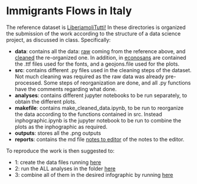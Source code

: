# Immigrants Flows in Italy



The reference dataset is [LiberiamoliTutti!](/https://github.com/ondata/liberiamoli-tutti/tree/main/sbarchi-migranti)
In these directories is organized the submission of the work according to the structure of a data science project, as discussed in class. 
Specifically:
- **data**: contains all the data: [raw](./data/raw) coming from the reference above, and  [cleaned](./data/cleaned) the re-organized one. In addition, in [econosans](./data/econosans)  are contained the .ttf files used for the fonts, and a geojons.file used for the plots.
- **src**: contains different .py files used in the cleaning steps of the dataset. Not much cleaning was required as the raw data was already pre-processed. Some steps of reorganization are done, and all .py functions have the comments regarding what done.
- **analyses**: contains different jupyter notebooks to be run separately, to obtain the different plots.
- **makefile**: contains make_cleaned_data.ipynb, to be run to reorganize the data according to the functions contained in src. Instead inphographic.ipynb is the jupyter notebook to be run to combine the plots as the inphographic as required. 
- **outputs**: stores all the .png outputs
- **reports**: contains the md file [notes to editor](./reports/notes_to_editor.md) of the notes to the editor. 

To reproduce the work is then suggested to: 
- 1: create the data files running [here](./makefile/make_cleaned_data.ipynb)
- 2: run the ALL analyses in the folder [here](./analyses)
- 3: combine all of them in the desired infographic by running [here](./makefile/infographic.ipynb)



